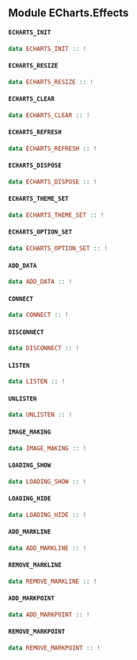 ## Module ECharts.Effects

#### `ECHARTS_INIT`

``` purescript
data ECHARTS_INIT :: !
```

#### `ECHARTS_RESIZE`

``` purescript
data ECHARTS_RESIZE :: !
```

#### `ECHARTS_CLEAR`

``` purescript
data ECHARTS_CLEAR :: !
```

#### `ECHARTS_REFRESH`

``` purescript
data ECHARTS_REFRESH :: !
```

#### `ECHARTS_DISPOSE`

``` purescript
data ECHARTS_DISPOSE :: !
```

#### `ECHARTS_THEME_SET`

``` purescript
data ECHARTS_THEME_SET :: !
```

#### `ECHARTS_OPTION_SET`

``` purescript
data ECHARTS_OPTION_SET :: !
```

#### `ADD_DATA`

``` purescript
data ADD_DATA :: !
```

#### `CONNECT`

``` purescript
data CONNECT :: !
```

#### `DISCONNECT`

``` purescript
data DISCONNECT :: !
```

#### `LISTEN`

``` purescript
data LISTEN :: !
```

#### `UNLISTEN`

``` purescript
data UNLISTEN :: !
```

#### `IMAGE_MAKING`

``` purescript
data IMAGE_MAKING :: !
```

#### `LOADING_SHOW`

``` purescript
data LOADING_SHOW :: !
```

#### `LOADING_HIDE`

``` purescript
data LOADING_HIDE :: !
```

#### `ADD_MARKLINE`

``` purescript
data ADD_MARKLINE :: !
```

#### `REMOVE_MARKLINE`

``` purescript
data REMOVE_MARKLINE :: !
```

#### `ADD_MARKPOINT`

``` purescript
data ADD_MARKPOINT :: !
```

#### `REMOVE_MARKPOINT`

``` purescript
data REMOVE_MARKPOINT :: !
```



